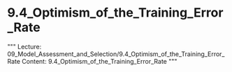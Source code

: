 # 9.4_Optimism_of_the_Training_Error_Rate
"""
Lecture: 09_Model_Assessment_and_Selection/9.4_Optimism_of_the_Training_Error_Rate
Content: 9.4_Optimism_of_the_Training_Error_Rate
"""
